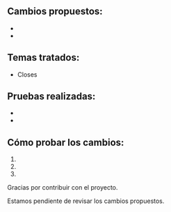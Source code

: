 <!-- En primer lugar, GRACIAS por su contribución. -->

## Cambios propuestos:

-  
-  

## Temas tratados:
<!-- Si su arreglo tiene un problema relacionado, enlácelo a continuación -->
- Closes

## Pruebas realizadas:
<!-- ¿Se construye sin errores? ¿Qué has probado? ¿En qué sistema operativo lo has probado? Describe cualquier otra prueba realizada -->

- 
- 


## Cómo probar los cambios:
<!-- Describir en un orden detallado paso a paso cómo probar los cambios -->

1.
2.
3.

Gracias por contribuir con el proyecto.

Estamos pendiente de revisar los cambios propuestos.
